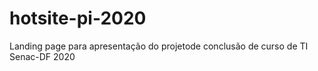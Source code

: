# hotsite-pi-2020

Landing page para apresentação do projetode conclusão de curso de TI Senac-DF 2020
